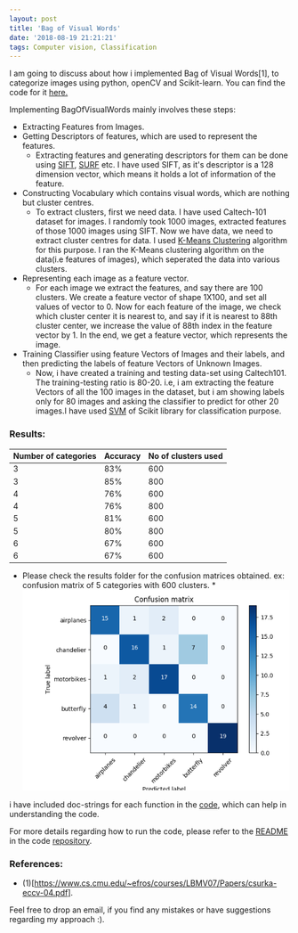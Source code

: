 ```yaml
---
layout: post
title: 'Bag of Visual Words'
date: '2018-08-19 21:21:21'
tags: Computer vision, Classification
---
```


I am going to discuss about how i implemented Bag of Visual Words[1], to categorize
images using python, openCV and Scikit-learn.
You can find the code for it [here.](https://github.com/ymdatta/BagOfVisualWords)


Implementing BagOfVisualWords mainly involves these steps:
* Extracting Features from Images.
* Getting Descriptors of features, which are used to represent the features.
    * Extracting features and generating descriptors for them can be done using
      [SIFT](https://en.wikipedia.org/wiki/Scale-invariant_feature_transform), [SURF](https://en.wikipedia.org/wiki/Speeded_up_robust_features) etc. I have used SIFT, as it's descriptor is a 128 dimension
      vector, which means it holds a lot of information of the feature.
* Constructing Vocabulary which contains visual words, which are nothing but
  cluster centres.
    * To extract clusters, first we need data. I have used Caltech-101 dataset
      for images. I randomly took 1000 images, extracted features of those 1000
      images using SIFT. Now we have data, we need to extract cluster centres
      for data. I used [K-Means Clustering](https://en.wikipedia.org/wiki/K-means_clustering) algorithm for this purpose. I ran the
      K-Means clustering algorithm on the data(i.e features of images), which
      seperated the data into various clusters.
* Representing each image as a feature vector.
    * For each image we extract the features, and say there are 100 clusters.
      We create a feature vector of shape 1X100, and set all values of vector to 0.
      Now for each feature of the image, we check which cluster center it is
      nearest to, and say if it is nearest to 88th cluster center, we increase
      the value of 88th index in the feature vector by 1. In the end, we get
      a feature vector, which represents the image.
* Training Classifier using feature Vectors of Images and their labels,
   and then predicting the labels of feature Vectors of Unknown Images.
   * Now, i have created a training and testing data-set using Caltech101.
     The training-testing ratio is 80-20. i.e, i am extracting the feature Vectors
     of all the 100 images in the dataset, but i am showing labels only for 80
     images and asking the classifier to predict for other 20 images.I have used
     [SVM](https://en.wikipedia.org/wiki/Support_vector_machine) of Scikit library
     for classification purpose.

### Results:

 |Number of categories | Accuracy | No of clusters used |
 |---------------------| -------- | ------------------- |
 |        3            |    83%   |       600           |
 |        3            |    85%   |       800           |
 |        4            |    76%   |       600           |
 |        4            |    76%   |       800           |
 |        5            |    81%   |       600           |
 |        5            |    80%   |       800           |
 |        6            |    67%   |       600           |
 |        6            |    67%   |       600           |

 * Please check the results folder for the confusion matrices obtained.
   ex: confusion matrix of 5 categories with 600 clusters.
       * ![categorization-of-5-categories-with-600-clusters](/assets/BOV/k_600_5_categories.png) 

 i have included doc-strings for each function in the [code](https://github.com/ymdatta/BagOfVisualWords), which
  can help in understanding the code.

 For more details regarding how to run the code, please refer to the [README](https://github.com/ymdatta/BagOfVisualWords/blob/master/README.md) in
 the code [repository](https://github.com/ymdatta/BagOfVisualWords).

### References:
*  (1)[https://www.cs.cmu.edu/~efros/courses/LBMV07/Papers/csurka-eccv-04.pdf].

Feel free to drop an email, if you find any mistakes or have suggestions regarding
my approach :).
